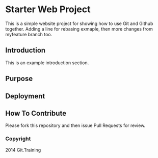 # Starter Web Project

This is a simple website project for showing how to use Git and Github together. Adding a line for rebasing exmaple, then more changes from myfeature branch too.

## Introduction

This is an example introduction section.

## Purpose

## Deployment

## How To Contribute

Please fork this repository and then issue Pull Requests for review.

### Copyright
2014 Git.Training